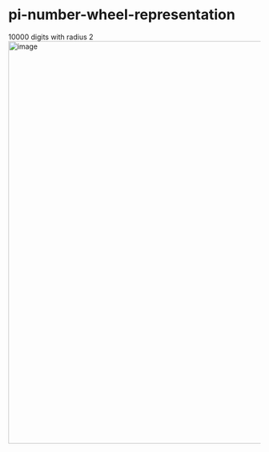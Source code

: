 # pi-number-wheel-representation
10000 digits with radius 2
<img width="805" alt="image" src="https://github.com/nitpicker55555/pi-number-wheel-representation/assets/91596298/c4b5e792-1e57-4e34-9481-6c4101677deb">
